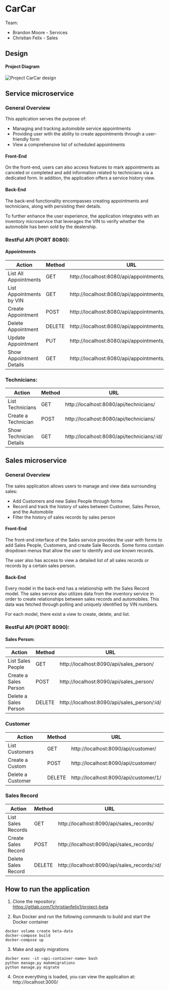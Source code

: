 # CarCar

Team:

* Brandon Moore - Services
* Christian Felix - Sales

## Design
#### Project Diagram
![Project CarCar design](https://gitlab.com/1christianfelix1/project-beta/-/raw/main/smaller%20diagram%20carcar.png)


## Service microservice
### General Overview

This application serves the purpose of:  
- Managing and tracking automobile service appointments
- Providing user with the ability to create appointments through a user-friendly form
- View a comprehensive list of scheduled appointments

#### Front-End
On the front-end, users can also access features to mark appointments as canceled or completed and add information related to technicians via a dedicated form. In addition, the application offers a service history view.

#### Back-End
The back-end functionality encompasses creating appointments and technicians, along with persisting their details.  

To further enhance the user experience, the application integrates with an inventory microservice that leverages the VIN to verify whether the automobile has been sold by the dealership.

 ### RestFul API (PORT 8080):
 #### Appointments
| Action                   | Method | URL                                                     |
|--------------------------|--------|---------------------------------------------------------|
| List All Appointments    | GET    | http://localhost:8080/api/appointments/                 |
| List Appointments by VIN | GET    | http://localhost:8080/api/appointments/<str:vin>/       |
| Create Appointment       | POST   | http://localhost:8080/api/appointments/<str:vin>/       |
| Delete Appointment       | DELETE | http://localhost:8080/api/appointments/detail/<int:id>/ |
| Update Appointment       | PUT    | http://localhost:8080/api/appointments/detail/<int:id>/ |
| Show Appointment Details | GET    | http://localhost:8080/api/appointments/detail/<int:id>/ |


### Technicians:
| Action                  | Method | URL                                        |
|-------------------------|--------|--------------------------------------------|
| List Technicians        | GET    | http://localhost:8080/api/technicians/     |
| Create a Technician     | POST   | http://localhost:8080/api/technicians/     |
| Show Technician Details | GET    | http://localhost:8080/api/technicians/:id/ |



## Sales microservice
### General Overview
The sales application allows users to manage and view data surrounding sales:
- Add Customers and new Sales People through forms
- Record and track the history of sales between Customer, Sales Person, and the Automobile
- Filter the history of sales records by sales person

#### Front-End
The front-end interface of the Sales service provides the user with forms to add Sales People, Customers, and create Sale Records. Some forms contain dropdown menus that allow the user to identify and use known records.  

The user also has access to view a detailed list of all sales records or records by a certain sales person.

#### Back-End
Every model in the back-end has a relationship with the Sales Record model. The sales service also utilizes data from the inventory service in order to create relationships between sales records and automobiles. This data was fetched through polling and uniquely identified by VIN numbers. 

For each model, there exist a view to create, delete, and list.
 

 ### RestFul API (PORT 8090):
 #### Sales Person:
| Action                | Method | URL                                         |
|-----------------------|--------|---------------------------------------------|
| List Sales People     | GET    | http://localhost:8090/api/sales_person/     |
| Create a Sales Person | POST   | http://localhost:8090/api/sales_person/     |
| Delete a Sales Person | DELETE | http://localhost:8090/api/sales_person/:id/ |

### Customer
| Action            | Method | URL                                   |
|-------------------|--------|---------------------------------------|
| List Customers    | GET    | http://localhost:8090/api/customer/   |
| Create a Custom   | POST   | http://localhost:8090/api/customer/   |
| Delete a Customer | DELETE | http://localhost:8090/api/customer/1/ |


### Sales Record
| Action              | Method | URL                                          |
|---------------------|--------|----------------------------------------------|
| List Sales Records  | GET    | http://localhost:8090/api/sales_records/     |
| Create Sales Record | POST   | http://localhost:8090/api/sales_records/     |
| Delete Sales Record | DELETE | http://localhost:8090/api/sales_records/:id/ |


## How to run the application

1. Clone the repository:  
https://gitlab.com/1christianfelix1/project-beta

2. Run Docker and run the following commands to build and start the Docker container
```
docker volume create beta-data
docker-compose build
docker-compose up

```
3. Make and apply migrations
```
docker exec -it «api-container-name» bash
python manage.py makemigrations
python manage.py migrate

```
4. Once everything is loaded, you can view the application at:  
http://localhost:3000/
